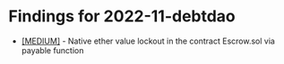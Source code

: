# Findings for 2022-11-debtdao 

- [[MEDIUM]]([MEDIUM]-1442595494/README.md) - Native ether value lockout in the contract Escrow.sol via payable function
